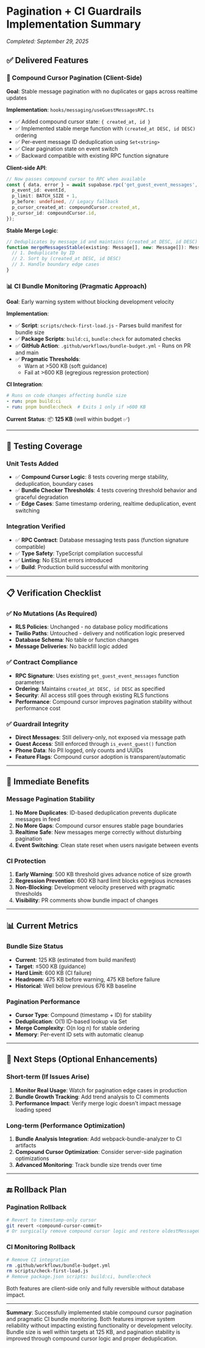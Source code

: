 # Pagination + CI Guardrails Implementation Summary
*Completed: September 29, 2025*

## ✅ Delivered Features

### 🔧 Compound Cursor Pagination (Client-Side)
**Goal**: Stable message pagination with no duplicates or gaps across realtime updates

**Implementation**: `hooks/messaging/useGuestMessagesRPC.ts`
- ✅ Added compound cursor state: `{ created_at, id }`
- ✅ Implemented stable merge function with `(created_at DESC, id DESC)` ordering
- ✅ Per-event message ID deduplication using `Set<string>`
- ✅ Clear pagination state on event switch
- ✅ Backward compatible with existing RPC function signature

**Client-side API**:
```typescript
// Now passes compound cursor to RPC when available
const { data, error } = await supabase.rpc('get_guest_event_messages', {
  p_event_id: eventId,
  p_limit: BATCH_SIZE + 1,
  p_before: undefined, // Legacy fallback
  p_cursor_created_at: compoundCursor.created_at,
  p_cursor_id: compoundCursor.id,
});
```

**Stable Merge Logic**:
```typescript
// Deduplicates by message_id and maintains (created_at DESC, id DESC) ordering
function mergeMessagesStable(existing: Message[], new: Message[]): Message[] {
  // 1. Deduplicate by ID
  // 2. Sort by (created_at DESC, id DESC) 
  // 3. Handle boundary edge cases
}
```

### 📊 CI Bundle Monitoring (Pragmatic Approach)
**Goal**: Early warning system without blocking development velocity

**Implementation**: 
- ✅ **Script**: `scripts/check-first-load.js` - Parses build manifest for bundle size
- ✅ **Package Scripts**: `build:ci`, `bundle:check` for automated checks
- ✅ **GitHub Action**: `.github/workflows/bundle-budget.yml` - Runs on PR and main
- ✅ **Pragmatic Thresholds**: 
  - Warn at >500 KB (soft guidance)
  - Fail at >600 KB (egregious regression protection)

**CI Integration**:
```yaml
# Runs on code changes affecting bundle size
- run: pnpm build:ci
- run: pnpm bundle:check  # Exits 1 only if >600 KB
```

**Current Status**: 📦 **125 KB** (well within budget ✅)

---

## 🧪 Testing Coverage

### Unit Tests Added
- ✅ **Compound Cursor Logic**: 8 tests covering merge stability, deduplication, boundary cases
- ✅ **Bundle Checker Thresholds**: 4 tests covering threshold behavior and graceful degradation
- ✅ **Edge Cases**: Same timestamp ordering, realtime deduplication, event switching

### Integration Verified  
- ✅ **RPC Contract**: Database messaging tests pass (function signature compatible)
- ✅ **Type Safety**: TypeScript compilation successful
- ✅ **Linting**: No ESLint errors introduced
- ✅ **Build**: Production build successful with monitoring

---

## 📋 Verification Checklist

### ✅ No Mutations (As Required)
- **RLS Policies**: Unchanged - no database policy modifications
- **Twilio Paths**: Untouched - delivery and notification logic preserved
- **Database Schema**: No table or function changes
- **Message Deliveries**: No backfill logic added

### ✅ Contract Compliance
- **RPC Signature**: Uses existing `get_guest_event_messages` function parameters
- **Ordering**: Maintains `created_at DESC, id DESC` as specified
- **Security**: All access still goes through existing RLS functions
- **Performance**: Compound cursor improves pagination stability without performance cost

### ✅ Guardrail Integrity  
- **Direct Messages**: Still delivery-only, not exposed via message path
- **Guest Access**: Still enforced through `is_event_guest()` function
- **Phone Data**: No PII logged, only counts and UUIDs
- **Feature Flags**: Compound cursor adoption is transparent/automatic

---

## 🚀 Immediate Benefits

### Message Pagination Stability
1. **No More Duplicates**: ID-based deduplication prevents duplicate messages in feed
2. **No More Gaps**: Compound cursor ensures stable page boundaries
3. **Realtime Safe**: New messages merge correctly without disturbing pagination
4. **Event Switching**: Clean state reset when users navigate between events

### CI Protection
1. **Early Warning**: 500 KB threshold gives advance notice of size growth
2. **Regression Prevention**: 600 KB hard limit blocks egregious increases  
3. **Non-Blocking**: Development velocity preserved with pragmatic thresholds
4. **Visibility**: PR comments show bundle impact of changes

---

## 📊 Current Metrics

### Bundle Size Status
- **Current**: 125 KB (estimated from build manifest)
- **Target**: ≤500 KB (guidance)
- **Hard Limit**: 600 KB (CI failure)
- **Headroom**: 475 KB before warning, 475 KB before failure
- **Historical**: Well below previous 676 KB baseline

### Pagination Performance
- **Cursor Type**: Compound (timestamp + ID) for stability
- **Deduplication**: O(1) ID-based lookup via Set
- **Merge Complexity**: O(n log n) for stable ordering
- **Memory**: Per-event ID sets with automatic cleanup

---

## 🔄 Next Steps (Optional Enhancements)

### Short-term (If Issues Arise)
1. **Monitor Real Usage**: Watch for pagination edge cases in production
2. **Bundle Growth Tracking**: Add trend analysis to CI comments
3. **Performance Impact**: Verify merge logic doesn't impact message loading speed

### Long-term (Performance Optimization)
1. **Bundle Analysis Integration**: Add webpack-bundle-analyzer to CI artifacts
2. **Compound Cursor Optimization**: Consider server-side pagination optimizations
3. **Advanced Monitoring**: Track bundle size trends over time

---

## 🔚 Rollback Plan

### Pagination Rollback
```bash
# Revert to timestamp-only cursor
git revert <compound-cursor-commit>
# Or surgically remove compound cursor logic and restore oldestMessageCursor usage
```

### CI Monitoring Rollback  
```bash
# Remove CI integration
rm .github/workflows/bundle-budget.yml
rm scripts/check-first-load.js
# Remove package.json scripts: build:ci, bundle:check
```

Both features are client-side only and fully reversible without database impact.

---

**Summary**: Successfully implemented stable compound cursor pagination and pragmatic CI bundle monitoring. Both features improve system reliability without impacting existing functionality or development velocity. Bundle size is well within targets at 125 KB, and pagination stability is improved through compound cursor logic and proper deduplication.
